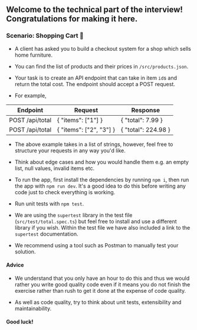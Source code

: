 ## Welcome to the technical part of the interview! Congratulations for making it here.

### Scenario: Shopping Cart 🛒

- A client has asked you to build a checkout system for a shop which sells home furniture.

- You can find the list of products and their prices in `/src/products.json`.

- Your task is to create an API endpoint that can take in item `id`s and return the total cost. The endpoint should accept a POST request.

- For example,

| Endpoint        | Request                 | Response            |
| --------------- | ----------------------- | ------------------- |
| POST /api/total | { "items": ["1"] }      | { "total": 7.99 }   |
| POST /api/total | { "items": ["2", "3"] } | { "total": 224.98 } |

- The above example takes in a list of strings, however, feel free to structure your requests in any way you'd like.

- Think about edge cases and how you would handle them e.g. an empty list, null values, invalid items etc.

- To run the app, first install the dependencies by running `npm i`, then run the app with `npm run dev`. It's a good idea to do this before writing any code just to check everything is working.

- Run unit tests with `npm test`.

- We are using the `supertest` library in the test file (`src/test/total.spec.ts`) but feel free to install and use a different library if you wish. Within the test file we have also included a link to the `supertest` documentation.

- We recommend using a tool such as Postman to manually test your solution.

#### Advice

- We understand that you only have an hour to do this and thus we would rather you write good quality code even if it means you do not finish the exercise rather than rush to get it done at the expense of code quality.

- As well as code quality, try to think about unit tests, extensibility and maintainability.

#### Good luck!
